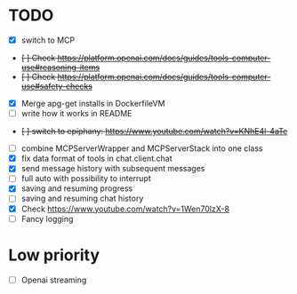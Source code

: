 # TODO
- [x] switch to MCP
- ~~[ ] Check https://platform.openai.com/docs/guides/tools-computer-use#reasoning-items~~
- ~~[ ] Check https://platform.openai.com/docs/guides/tools-computer-use#safety-checks~~
- [x] Merge apg-get installs in DockerfileVM
- [ ] write how it works in README
- ~~[ ] switch to epiphany: https://www.youtube.com/watch?v=KNhE4l-4aTc~~
- [ ] combine MCPServerWrapper and MCPServerStack into one class
- [x] fix data format of tools in chat.client.chat
- [x] send message history with subsequent messages
- [ ] full auto with possibility to interrupt
- [x] saving and resuming progress
- [ ] saving and resuming chat history
- [x] Check https://www.youtube.com/watch?v=1Wen70lzX-8
- [ ] Fancy logging

# Low priority
- [ ] Openai streaming 